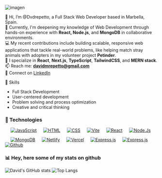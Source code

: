 ![imagen](https://media.licdn.com/dms/image/v2/D4D16AQGEG0gBXDHlVA/profile-displaybackgroundimage-shrink_350_1400/B4DZXSNMJ.HIAY-/0/1742988429226?e=1748476800&v=beta&t=RmQUEIxuv7PxENfm9NHgmwjvY9UVHN4knkkulIKAjJc)

👋 Hi, I’m @Dvdrepetto, a Full Stack Web Developer based in Marbella, Spain.  
🌱 Currently, I'm deepening my knowledge of Web Development through hands-on experience with **React, Node.js**, and **MongoDB** in collaborative environments.  
💻 My recent contributions include building scalable, responsive web applications that tackle real-world problems, like helping match stray animals with adopters in my volunteer project **Petinder**.  
🔧 I specialize in **React**, **Next.js**, **TypeScript**, **TailwindCSS**, and **MERN stack**.  
📫 Reach me: **davidmrepetto@gmail.com**  
🔗 Connect on [LinkedIn](https://www.linkedin.com/in/davidrepetto1/)


🧠 Skills
 - Full Stack Development
 - User-centered development
 - Problem solving and process optimization
 - Creative and critical thinking

### 🚀 Technologies 
<p align="left"> 
 &emsp;
  <a href="https://developer.mozilla.org/en-US/docs/Web/JavaScript" target="_blank"> <img alt="JavaScript" src="https://img.shields.io/badge/JavaScript-%23F7DF1E.svg?logo=javascript&logoColor=black"></a>
 &emsp; 
  <a href="https://developer.mozilla.org/es/docs/Web/HTML" target="_blank"> <img alt="HTML" src="https://img.shields.io/badge/HTML5-%23E34F26.svg?logo=html5&logoColor=white"></a>   
  &emsp;
  <a href="https://www.w3schools.com/css/" target="_blank"><img alt="CSS" src="https://img.shields.io/badge/CSS-%231572B6.svg?logo=css3&logoColor=white"></a>
 &emsp;
  <a href="https://vitejs.dev/" target="_blank"> <img alt="Vite" src="https://img.shields.io/badge/Vite-B73BFE.svg?style=flat&logo=vite&logoColor=FFD62E"/></a>
 &emsp;
  <a href="https://react.dev/"><img alt="React" src="https://img.shields.io/badge/React-20232A?logo=react&logoColor=61DAFB"></a>
  &emsp;
  <a href="https://nodejs.org"><img alt="Node.Js" src="https://img.shields.io/badge/Node.js-43853D?logo=node.js&logoColor=white"></a>
</p>
<p align="left"> 
&emsp;
  <a href="https://www.mongodb.com/"><img alt="MongoDB" src="https://img.shields.io/badge/-MongoDB-13aa52?style=flat&logo=mongodb&logoColor=white"></a>     
&emsp;
  <a href="https://www.netlify.com/"><img alt="Netlify" src="https://img.shields.io/badge/Netlify-1F3293.svg?logo=netlify&logoColor=white"></a>
  &emsp;
  <a href="https://vercel.com/"><img alt="Vercel" src="https://img.shields.io/badge/Vercel-000000.svg?logo=vercel&logoColor=white"></a>
 &emsp;
  <a href="https://expressjs.com"><img alt="Express.js" src="https://img.shields.io/badge/Express.js-43853D?logo=express&logoColor=white&color=%230E1117"></a>
  &emsp;
  <a href="https://nextjs.org/"><img alt="Express.js" src="https://img.shields.io/badge/Next.js-43853D?logo=next&logoColor=white&color=%230E1117"></a>
 &emsp;
 <a href="https://github.com/"><img alt="Github" src="https://img.shields.io/badge/GitHub-%23327FC7.svg?style=flat&llogo=github&logoColor=white"></a>
</p>

### 📊 Hey, here some of my stats on github
 
![David's GitHub stats](https://github-readme-stats.vercel.app/api?username=Dvdrepetto&show_icons=true&theme=tokyonight)
![Top Langs](https://github-readme-stats.vercel.app/api/top-langs/?username=Dvdrepetto&show_icons=true&layout=donut&theme=tokyonight)


<!---
Dvdrepetto/Dvdrepetto is a ✨ special ✨ repository because its `README.md` (this file) appears on your GitHub profile.
You can click the Preview link to take a look at your changes.
--->
